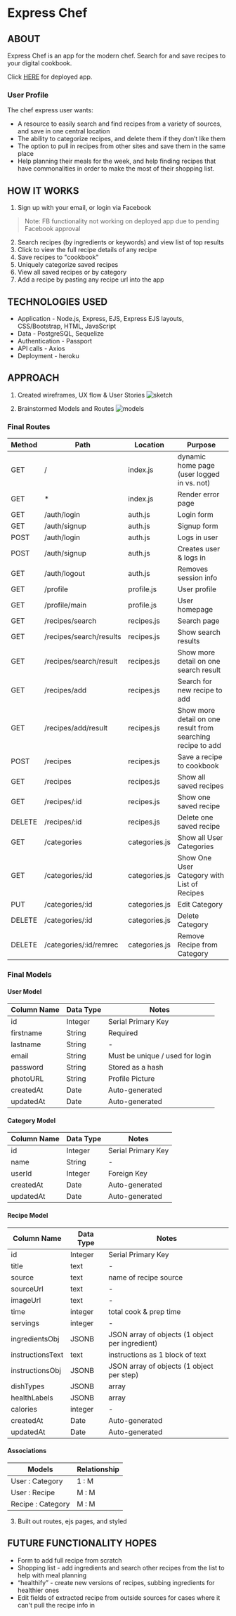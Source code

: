 # Express Chef

## ABOUT
Express Chef is an app for the modern chef. Search for and save recipes to your digital cookbook.

Click [HERE](https://cooking-kennan.herokuapp.com/) for deployed app.

### User Profile

The chef express user wants:
* A resource to easily search and find recipes from a variety of sources, and save in one central location
* The ability to categorize recipes, and delete them if they don’t like them
* The option to pull in recipes from other sites and save them in the same place
* Help planning their meals for the week, and help finding recipes that have commonalities in order to make the most of their shopping list.



## HOW IT WORKS
1. Sign up with your email, or login via Facebook
> Note: FB functionality not working on deployed app due to pending Facebook approval
2. Search recipes (by ingredients or keywords) and view list of top results
4. Click to view the full recipe details of any recipe
5. Save recipes to "cookbook"
6. Uniquely categorize saved recipes
7. View all saved recipes or by category
8. Add a recipe by pasting any recipe url into the app

## TECHNOLOGIES USED
* Application - Node.js, Express, EJS, Express EJS layouts, CSS/Bootstrap, HTML, JavaScript
* Data - PostgreSQL, Sequelize
* Authentication - Passport
* API calls - Axios
* Deployment - heroku

## APPROACH
1. Created wireframes, UX flow & User Stories
![sketch](./static/img/sketch.JPG)

2. Brainstormed Models and Routes
![models](./static/img/models.jpg)

### Final Routes
| Method | Path | Location | Purpose |
| ------ | --------------- | -------------- | ----------------- |
| GET | / | index.js | dynamic home page (user logged in vs. not) |
| GET | * | index.js | Render error page |
| GET | /auth/login | auth.js | Login form |
| GET | /auth/signup | auth.js | Signup form |
| POST | /auth/login | auth.js | Logs in user |
| POST | /auth/signup | auth.js | Creates user & logs in |
| GET | /auth/logout | auth.js | Removes session info |
| GET | /profile | profile.js | User profile |
| GET | /profile/main | profile.js | User homepage |
| GET | /recipes/search | recipes.js | Search page |
| GET | /recipes/search/results | recipes.js | Show search results |
| GET | /recipes/search/result | recipes.js | Show more detail on one search result |
| GET | /recipes/add | recipes.js | Search for new recipe to add |
| GET | /recipes/add/result | recipes.js | Show more detail on one result from searching recipe to add |
| POST | /recipes | recipes.js | Save a recipe to cookbook |
| GET | /recipes | recipes.js | Show all saved recipes |
| GET | /recipes/:id | recipes.js | Show one saved recipe |
| DELETE | /recipes/:id | recipes.js | Delete one saved recipe |
| GET | /categories | categories.js | Show all User Categories |
| GET | /categories/:id | categories.js | Show One User Category with List of Recipes |
| PUT | /categories/:id | categories.js | Edit Category |
| DELETE | /categories/:id | categories.js | Delete Category |
| DELETE | /categories/:id/remrec | categories.js | Remove Recipe from Category |

### Final Models

#### User Model

| Column Name | Data Type | Notes | 
| ---------------- | ------------- | ----------------------------- |
| id | Integer | Serial Primary Key |
| firstname | String | Required |
| lastname | String | - |
| email | String | Must be unique / used for login |
| password | String | Stored as a hash |
| photoURL | String | Profile Picture |
| createdAt | Date | Auto-generated |
| updatedAt | Date | Auto-generated |

#### Category Model
| Column Name | Data Type | Notes | 
| ---------------- | ------------- | ----------------------------- |
| id | Integer | Serial Primary Key |
| name | String | - |
| userId | Integer | Foreign Key |
| createdAt | Date | Auto-generated |
| updatedAt | Date | Auto-generated |

#### Recipe Model
| Column Name | Data Type | Notes | 
| ---------------- | ------------- | ----------------------------- |
| id | Integer | Serial Primary Key |
| title | text | - |
| source | text | name of recipe source |
| sourceUrl | text | - |
| imageUrl | text | - |
| time | integer | total cook & prep time |
| servings | integer | - |
| ingredientsObj | JSONB | JSON array of objects (1 object per ingredient) |
| instructionsText | text | instructions as 1 block of text |
| instructionsObj | JSONB | JSON array of objects (1 object per step) |
| dishTypes | JSONB | array |
| healthLabels | JSONB | array |
| calories | integer | - |
| createdAt | Date | Auto-generated |
| updatedAt | Date | Auto-generated |

#### Associations
| Models | Relationship |
| ---------------- | --------- | 
| User : Category | 1 : M |
| User : Recipe | M : M |
| Recipe : Category | M : M |

3. Built out routes, ejs pages, and styled


## FUTURE FUNCTIONALITY HOPES
* Form to add full recipe from scratch
* Shopping list - add ingredients and search other recipes from the list to help with meal planning
* “healthify” - create new versions of recipes, subbing ingredients for healthier ones
* Edit fields of extracted recipe from outside sources for cases where it can't pull the recipe info in